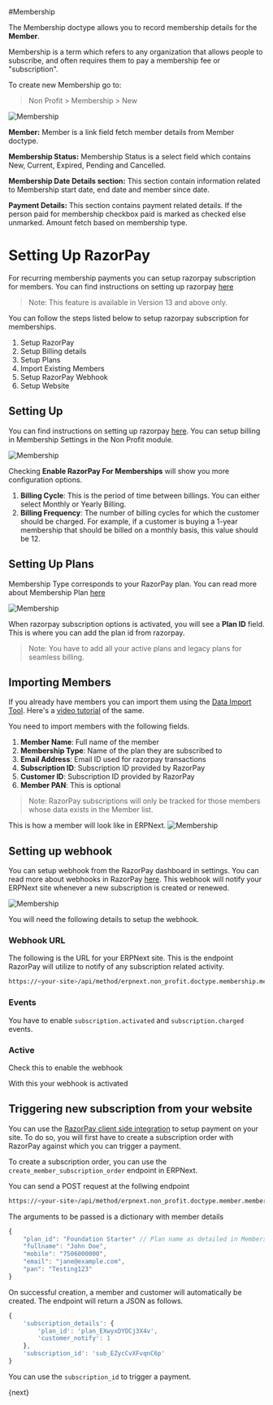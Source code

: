 <!-- add-breadcrumbs -->
#Membership

The Membership doctype allows you to record membership details for the **Member**.

Membership is a term which refers to any organization that allows people to subscribe, and often requires them to pay a membership fee or "subscription".


To create new Membership go to:

> Non Profit > Membership > New

<img class="screenshot" alt="Membership" src="{{docs_base_url}}/assets/img/non_profit/membership/membership.png">

**Member:** Member is a link field fetch member details from Member doctype.

**Membership Status:** Membership Status is a select field which contains New, Current, Expired, Pending and Cancelled.

**Membership Date Details section:** This section contain information related to Membership start date, end date and member since date.

**Payment Details:** This section contains payment related details. If the person paid for membership checkbox paid is marked as checked else unmarked.
Amount fetch based on membership type.

# Setting Up RazorPay

For recurring membership payments you can setup razorpay subscription for members. You can find instructions on setting up razorpay [here](/docs/user/manual/en/erpnext_integration/razorpay-integration)

> Note: This feature is available in Version 13 and above only.

You can follow the steps listed below to setup razorpay subscription for memberships.

1. Setup RazorPay
1. Setup Billing details
1. Setup Plans
1. Import Existing Members
1. Setup RazorPay Webhook
1. Setup Website

## Setting Up

You can find instructions on setting up razorpay [here](/docs/user/manual/en/erpnext_integration/razorpay-integration). You can setup billing in Membership Settings in the Non Profit module.

<img class="screenshot" alt="Membership" src="{{docs_base_url}}/assets/img/non_profit/razorpay-enabled.png">

Checking **Enable RazorPay For Memberships** will show you more configuration options.

1. **Billing Cycle**: This is the period of time between billings. You can either select Monthly or Yearly Billing.
1. **Billing Frequency**: The number of billing cycles for which the customer should be charged. For example, if a customer is buying a 1-year membership that should be billed on a monthly basis, this value should be 12.

## Setting Up Plans

Membership Type corresponds to your RazorPay plan. You can read more about Membership Plan [here](/docs/user/manual/en/non_profit/membership_type)

<img class="screenshot" alt="Membership" src="{{docs_base_url}}/assets/img/non_profit/plan.png">

When razorpay subscription options is activated, you will see a **Plan ID** field. This is where you can add the plan id from razorpay.

> Note: You have to add all your active plans and legacy plans for seamless billing.

## Importing Members

If you already have members you can import them using the [Data Import Tool](/docs/user/manual/en/setting-up/data/data-import). Here's a [video tutorial](https://www.youtube.com/watch?v=WlGD35DM5LI) of the same.

You need to import members with the following fields.

1. **Member Name**: Full name of the member
1. **Membership Type**: Name of the plan they are subscribed to
1. **Email Address**: Email ID used for razorpay transactions
1. **Subscription ID**: Subscription ID provided by RazorPay
1. **Customer ID**: Subscription ID provided by RazorPay
1. **Member PAN**: This is optional

> Note: RazorPay subscriptions will only be tracked for those members whose data exists in the Member list.

This is how a member will look like in ERPNext.
<img class="screenshot" alt="Membership" src="{{docs_base_url}}/assets/img/non_profit/member.png">


## Setting up webhook

You can setup webhook from the RazorPay dashboard in settings. You can read more about webhooks in RazorPay [here](https://razorpay.com/docs/webhooks/). This webhook will notify your ERPNext site whenever a new subscription is created or renewed.

<img class="screenshot" alt="Membership" src="{{docs_base_url}}/assets/img/non_profit/razorpay-webhook.png">

You will need the following details to setup the webhook.

### Webhook URL

The following is the URL for your ERPNext site. This is the endpoint RazorPay will utilize to notify of any subscription related activity.

```sh
https://<your-site>/api/method/erpnext.non_profit.doctype.membership.membership.trigger_razorpay_subscription
```

### Events

You have to enable `subscription.activated` and `subscription.charged` events.

### Active
Check this to enable the webhook

With this your webhook is activated

## Triggering new subscription from your website

You can use the [RazorPay client side integration](https://razorpay.com/docs/payment-gateway/web-integration/) to setup payment on your site. To do so, you will first have to create a subscription order with RazorPay against which you can trigger a payment.

To create a subscription order, you can use the `create_member_subscription_order` endpoint in ERPNext.

You can send a POST request at the follwing endpoint

```sh
https://<your-site>/api/method/erpnext.non_profit.doctype.member.member.create_member_subscription_order
```

The arguments to be passed is a dictionary with member details

```javascript
{
	"plan_id": "Foundation Starter" // Plan name as detailed in Membership Type
	"fullname": "John Doe",
	"mobile": "7506000000",
	"email": "jane@example.com",
	"pan": "Testing123"
}
```

On successful creation, a member and customer will automatically be created. The endpoint will return a JSON as follows.

```javascript
{
	'subscription_details': {
		'plan_id': 'plan_EXwyxDYDCj3X4v',
		'customer_notify': 1
	},
	'subscription_id': 'sub_EZycCvXFvqnC6p'
}
```

You can use the `subscription_id` to trigger a payment.

{next}